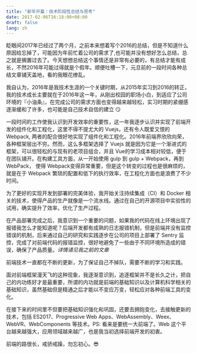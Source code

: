 ```yaml
---
title: "新年开篇：技术阶段性总结与思考"
date: 2017-02-06T16:18:00+08:00
draft: false
lang: zh
---
```



眨眼间2017年已经过了两个月，之前本来想着写个2016的总结，但是不知道什么原因给忘掉了，可能因为年前忙着公司的需求了,也可能并没有想好怎么总结，总之就是搁置过去了。今天想想总结这个事情还是非常有必要的，有总结才能有成长，不然2016年可能过得就是个假年。顺便吐槽一下，元旦前的一段时间各种总结文章铺天盖地，看的我眼花缭乱。

我自认为，2016年是我技术生涯的一个关键时期，从2015年实习到2016的转正，我的技术成长主要就在于2016年这一年，从刚出校园的职场小白，到适应了公司环境的『小油条』，在完成公司的需求方面也变得越来越轻松，实习时期的紧绷感逐渐缓和了许多，也可能是自己技术自信的建立 😏

一段时间的工作使我认识到开发效率的重要性，这一年我逐步认识并实现了前端开发的组件化和工程化，这里不得不提尤大的 Vuejs，还有令人既爱又恨的 Webpack, 两者的配合很好地实现了组件化和工程化。2016年前端界欣欣向荣，各种框架层出不穷。然而，这么多框架选择了 Vuejs 就是因为它是一个渐进式的框架，可以很轻松的与现有的老项目组合，并且 Vue的学习成本相对较低，便于在团队铺开。在构建工具方面，从一开始使用 gulp 到 gulp + Webpack，再到 WebPack， 使得 Webpack变得异常重要，但是这个转变的过程也是很麻烦的，就是在于 Webpack 繁琐的配置和低下的执行效率，在工程化方面也是浪费了不少时间。

为了更好的实现开发到部署的完美体验，我开始关注持续集成（CI）和 Docker 相关的技术，使得产品的生产就像是一个流水线。通过在自己的开源项目中实验性的试用，确实提升了效率，优化了生产过程。

在产品部署完成之后，我意识到一个重要的问题，如果我的代码在线上环境出现了报错我怎么才能知道呢？后端开发都有成熟的日志报错机制，但是前端并没有监控错误的机制，后来通过自己的研究和实践逐步在公司的项目上部署了 Sentry 监控，完成了对前端代码的报错监控，很好地避免了一些由于不同环境所造成的错误，确保了产品质量。*详情请见我之前的文章*

前端技术一直都在不断的更新，为了保证自己不掉队，需要不断的学习和实践。

面对前端框架漫天飞的这种现象，我逐渐意识到，追逐框架并不是长久之计，把自己的内功练好才是最重要，所谓的内功就是前端的基础知识以及计算机科学相关的基础知识，虽然基础但是精通之后才能以不变应万变，轻松应对各种前端工具的变化。

在接下来的时间里不但要把基础知识强化和巩固，还要去拥抱变化，去接触更新的技术，包括 ES2017、Progressive Web Apps、WebAssembly、Weex、WebVR、WebComponents 等技术。PS: 看来是要统一大前端了。Web 这个平台越来越强大，应用领域越来越广，也是我当初选择前端开发的初衷。

前端的路很长，戒骄戒躁，勿忘初心。😎
